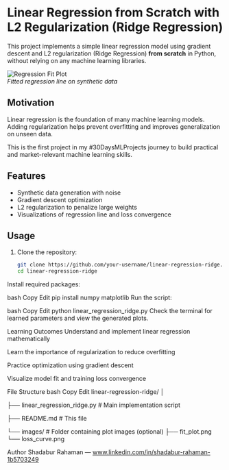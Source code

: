 # Linear Regression from Scratch with L2 Regularization (Ridge Regression)

This project implements a simple linear regression model using gradient descent and L2 regularization (Ridge Regression) **from scratch** in Python, without relying on any machine learning libraries.

![Regression Fit Plot](images/fit_plot.png)  
*Fitted regression line on synthetic data*

## Motivation

Linear regression is the foundation of many machine learning models. Adding regularization helps prevent overfitting and improves generalization on unseen data.

This is the first project in my #30DaysMLProjects journey to build practical and market-relevant machine learning skills.

## Features

- Synthetic data generation with noise  
- Gradient descent optimization  
- L2 regularization to penalize large weights  
- Visualizations of regression line and loss convergence  

## Usage

1. Clone the repository:

   ```bash
   git clone https://github.com/your-username/linear-regression-ridge.git
   cd linear-regression-ridge
Install required packages:

bash
Copy
Edit
pip install numpy matplotlib
Run the script:

bash
Copy
Edit
python linear_regression_ridge.py
Check the terminal for learned parameters and view the generated plots.

Learning Outcomes
Understand and implement linear regression mathematically

Learn the importance of regularization to reduce overfitting

Practice optimization using gradient descent

Visualize model fit and training loss convergence

File Structure
bash
Copy
Edit
linear-regression-ridge/
│

├── linear_regression_ridge.py    # Main implementation script

├── README.md                     # This file

└── images/                       # Folder containing plot images (optional)
    ├── fit_plot.png
    └── loss_curve.png
    
Author
Shadabur Rahaman — www.linkedin.com/in/shadabur-rahaman-1b5703249

